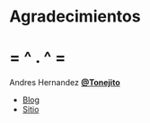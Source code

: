 # Agradecimientos

#	= ^ . ^ =
Andres Hernandez **[@Tonejito](http://twitter.com/#!/Tonejito)**

*	[Blog](http://tonejito.blogspot.com/)
*	[Sitio](http://info.tonejito.info/)
